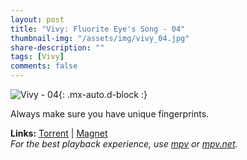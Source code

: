 ```yaml
---
layout: post
title: "Vivy: Fluorite Eye's Song - 04"
thumbnail-img: "/assets/img/vivy_04.jpg"
share-description: ""
tags: [Vivy]
comments: false
---
```


![Vivy - 04](/assets/img/vivy_04.jpg){: .mx-auto.d-block :}

Always make sure you have unique fingerprints.
<!-- excerpt-end -->

**Links:** [Torrent](https://nyaa.si/view/1377372) | [Magnet](magnet:?xt=urn:btih:712214d8296d021da7880925c1807a69a9b3fc8d&dn=%5BYameteTomete%5D%20Vivy%20-%20Fluorite%20Eye%27s%20Song%20-%2004%20%5BC661F115%5D.mkv&tr=http%3A%2F%2Fnyaa.tracker.wf%3A7777%2Fannounce&tr=udp%3A%2F%2Fopen.stealth.si%3A80%2Fannounce&tr=udp%3A%2F%2Ftracker.opentrackr.org%3A1337%2Fannounce&tr=udp%3A%2F%2Fexodus.desync.com%3A6969%2Fannounce&tr=udp%3A%2F%2Ftracker.torrent.eu.org%3A451%2Fannounce) <br>
*For the best playback experience, use [mpv](https://mpv.io/) or [mpv.net](https://github.com/mpvnet-player/mpv.net/releases).*

